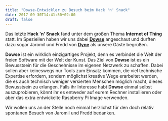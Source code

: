 ```yaml
---
title: "Dowse-Entwickler zu Besuch beim Hack 'n' Snack"
date: 2017-09-30T14:41:50+02:00
draft: false
---
```


Das letzte **Hack 'n' Snack** fand unter dem großen Thema **Internet of Thing**
statt. Im Speziellen haben wir uns dabei [**Dowse**](http://dowse.equipment/index.html)
angeschaut und durften dazu sogar Jaromil und Fredd von [**Dyne**](https://www.dyne.org/)
als unsere Gäste begrüßen.

**Dowse** ist ein wirklich einzigartiges Projekt, denn es verbindet die Welt der
freien Software mit der Welt der Kunst. Das Ziel von **Dowse** ist es ein
Bewusstsein für die Geschehnisse im eigenen Netzwerk zu schaffen. Dabei sollen
aber keineswegs nur Tools zum Einsatz kommen, die viel technische Expertise
erfordern, sondern möglichst kreative Wege erarbeitet werden, die es auch
technisch weniger versierten Menschen möglich macht, dieses Bewusstsein zu
erlangen. Falls ihr Interesse habt **Dowse** einmal selbst auszuprobieren, könnt
ihr es entweder auf eurem Rechner installieren oder aber das extra entwickelte
Raspberry Pi Image verwenden.

Wir wollen uns an der Stelle noch einmal herzlichst für den doch relativ
spontanen Besuch von Jaromil und Fredd bedanken.
